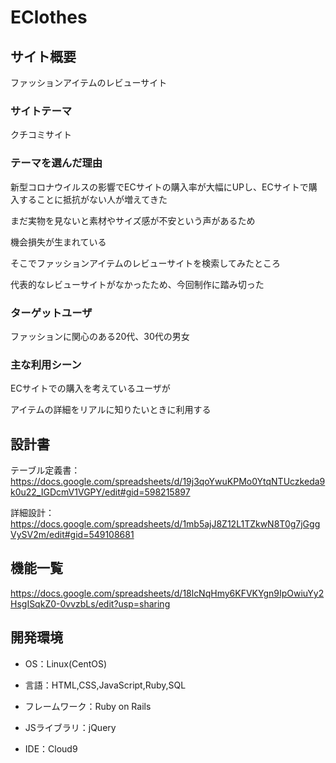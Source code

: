 # EClothes

## サイト概要
ファッションアイテムのレビューサイト

### サイトテーマ
クチコミサイト

### テーマを選んだ理由
新型コロナウイルスの影響でECサイトの購入率が大幅にUPし、ECサイトで購入することに抵抗がない人が増えてきた

まだ実物を見ないと素材やサイズ感が不安という声があるため

機会損失が生まれている


そこでファッションアイテムのレビューサイトを検索してみたところ

代表的なレビューサイトがなかったため、今回制作に踏み切った


### ターゲットユーザ
ファッションに関心のある20代、30代の男女

### 主な利用シーン
ECサイトでの購入を考えているユーザが

アイテムの詳細をリアルに知りたいときに利用する

## 設計書
テーブル定義書：https://docs.google.com/spreadsheets/d/19j3qoYwuKPMo0YtqNTUczkeda9k0u22_IGDcmV1VGPY/edit#gid=598215897

詳細設計：https://docs.google.com/spreadsheets/d/1mb5ajJ8Z12L1TZkwN8T0g7jGggVySV2m/edit#gid=549108681

## 機能一覧
https://docs.google.com/spreadsheets/d/18lcNqHmy6KFVKYgn9IpOwiuYy2HsgISqkZ0-0vvzbLs/edit?usp=sharing

## 開発環境
- OS：Linux(CentOS)

- 言語：HTML,CSS,JavaScript,Ruby,SQL

- フレームワーク：Ruby on Rails

- JSライブラリ：jQuery

- IDE：Cloud9
